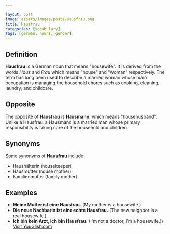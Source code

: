 ```yaml
---

layout: post
image: assets/images/posts/Hausfrau.png
title: Hausfrau
categories: [Vocabulary]
tags: [german, nouns, gender]
---
```


## Definition 

**Hausfrau** is a German noun that means "housewife". It is derived from the words *Haus* and *Frau* which means "house" and "woman" respectively. The term has long been used to describe a married woman whose main occupation is managing the household chores such as cooking, cleaning, laundry, and childcare.

## Opposite

The opposite of **Hausfrau** is **Hausmann**, which means "househusband". Unlike a Hausfrau, a Hausmann is a married man whose primary responsibility is taking care of the household and children.

## Synonyms

Some synonyms of **Hausfrau** include:

- Haushälterin (housekeeper)
- Hausmutter (house mother)
- Familienmutter (family mother)

## Examples

- **Meine Mutter ist eine Hausfrau.** (My mother is a housewife.)
- **Die neue Nachbarin ist eine echte Hausfrau.** (The new neighbor is a real housewife.)
- **Ich bin kein Arzt, ich bin Hausfrau.** (I'm not a doctor, I'm a housewife.)\ <a id="yg-widget-0" class="youglish-widget" data-query="Hausfrau" data-lang="german" data-components="8412" data-auto-start="0" data-bkg-color="theme_light" data-title="How%20to%20pronounce%20Hausfrau%20in%20German"  rel="nofollow" href="https://youglish.com">Visit YouGlish.com</a><script async src="https://youglish.com/public/emb/widget.js" charset="utf-8"></script>